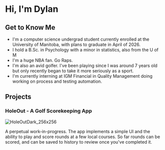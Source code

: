 # Hi, I'm Dylan

## Get to Know Me

- I'm a computer science undergrad student currently enrolled at the University of Manitoba, with plans to graduate in April of 2026.
- I hold a B.Sc. in Psychology with a minor in statistics, also from the U of M
- I'm a huge NBA fan. Go Raps.
- I'm also an avid golfer. I've been playing since I was around 7 years old but only recently began to take it more seriously as a sport.
- I'm currently interning at IGM Financial in Quality Management doing working on process and testing automation.

## Projects

### HoleOut - A Golf Scorekeeping App
![HoleOutDark_256x256](https://github.com/user-attachments/assets/35d9600c-af0f-44ab-b52f-e79880bffa8c)

A perpetual work-in-progress. The app implements a simple UI and the ability to play and score rounds at a few local courses. So far rounds can be scored, and can be saved to history to review once you've completed it.
